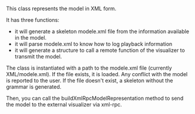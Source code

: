 This class represents the model in XML form.

It has three functions:
- it will generate a skeleton modele.xml file from the information available in the model.
- it will parse modele.xml to know how to log playback information
- it will generate a structure to call a remote function of the visualizer to transmit the model.

The class is instantiated with a path to the modele.xml file (currently XML/modele.xml).
If the file exists, it is loaded. Any conflict with the model is reported to the user. If the file doesn't exist, a skeleton without the grammar is generated.

Then, you can call the buildXmlRpcModelRepresentation method to send the model to the external visualizer via xml-rpc.